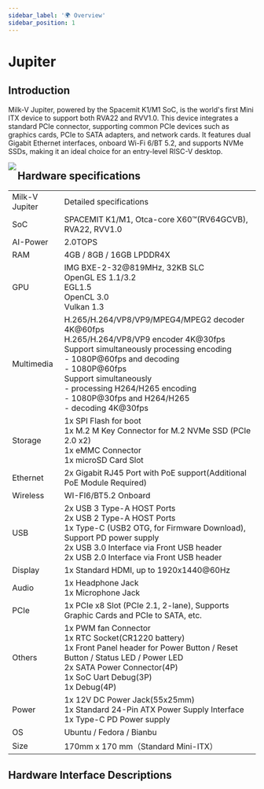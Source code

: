 ```yaml
---
sidebar_label: '🌍 Overview'
sidebar_position: 1
---
```


# Jupiter

## Introduction

Milk-V Jupiter, powered by the Spacemit K1/M1 SoC, is the world's first Mini ITX device to support both RVA22 and RVV1.0. This device integrates a standard PCIe connector, supporting common PCIe devices such as graphics cards, PCIe to SATA adapters, and network cards. It features dual Gigabit Ethernet interfaces, onboard Wi-Fi 6/BT 5.2, and supports NVMe SSDs, making it an ideal choice for an entry-level RISC-V desktop.

<Image src='/docs/jupiter/jupiter-overview.webp' maxWidth='100%' align='left' />

## Hardware specifications

<table>
    <tr>
        <td>Milk-V Jupiter</td>
        <td>Detailed specifications</td>
    </tr>
    <tr>
        <td>SoC</td>
        <td>SPACEMIT K1/M1, Otca-core X60™(RV64GCVB), RVA22, RVV1.0</td>
    </tr>
    <tr>
        <td>AI-Power</td>
        <td>2.0TOPS</td>
    </tr>
    <tr>
        <td>RAM</td>
        <td>4GB / 8GB / 16GB LPDDR4X</td>
    </tr>
    <tr>
        <td>GPU</td>
        <td>IMG BXE-2-32@819MHz, 32KB SLC <br/> OpenGL ES 1.1/3.2 <br/> EGL1.5 <br/> OpenCL 3.0 <br/> Vulkan 1.3</td>
    </tr>
    <tr>
        <td>Multimedia</td>
        <td>H.265/H.264/VP8/VP9/MPEG4/MPEG2 decoder 4K@60fps <br/> H.265/H.264/VP8/VP9 encoder 4K@30fps <br/> Support simultaneously processing encoding <br/> - 1080P@60fps and decoding <br/> - 1080P@60fps <br/> Support simultaneously <br/> - processing H264/H265 encoding <br/> - 1080P@30fps and H264/H265 <br/> - decoding 4K@30fps</td>
    </tr>
    <tr>
        <td>Storage</td>
        <td>1x SPI Flash for boot <br/> 1x M.2 M Key Connector for M.2 NVMe SSD (PCIe 2.0 x2) <br/> 1x eMMC Connector <br/> 1x microSD Card Slot</td>
    </tr>
    <tr>
        <td>Ethernet</td>
        <td>2x Gigabit RJ45 Port with PoE support(Additional PoE Module Required)</td>
    </tr>
    <tr>
        <td>Wireless</td>
        <td>WI-FI6/BT5.2 Onboard</td>
    </tr>
    <tr>
        <td>USB</td>
        <td>2x USB 3 Type-A HOST Ports <br/> 2x USB 2 Type-A HOST Ports <br/> 1x Type-C (USB2 OTG, for Firmware Download), Support PD power supply <br/> 2x USB 3.0 Interface via Front USB header <br/> 2x USB 2.0 Interface via Front USB header</td>
    </tr>
    <tr>
        <td>Display</td>
        <td>1x Standard HDMI, up to 1920x1440@60Hz</td>
    </tr>
    <tr>
        <td>Audio</td>
        <td>1x Headphone Jack <br/> 1x Microphone Jack</td>
    </tr>
    <tr>
        <td>PCIe</td>
        <td>1x PCIe x8 Slot (PCIe 2.1, 2-lane), Supports Graphic Cards and PCIe to SATA, etc.</td>
    </tr>
    <tr>
        <td>Others</td>
        <td>1x PWM fan Connector <br/> 1x RTC Socket(CR1220 battery) <br/> 1x Front Panel header for Power Button / Reset Button / Status LED / Power LED <br/> 2x SATA Power Connector(4P) <br/> 1x SoC Uart Debug(3P) <br/> 1x Debug(4P)</td>
    </tr>
    <tr>
        <td>Power</td>
        <td>1x 12V DC Power Jack(55x25mm) <br/> 1x Standard 24-Pin ATX Power Supply Interface <br/> 1x Type-C PD Power supply</td>
    </tr>
    <tr>
        <td>OS</td>
        <td>Ubuntu / Fedora / Bianbu</td>
    </tr>
    <tr>
        <td>Size</td>
        <td>170mm x 170 mm（Standard Mini-ITX）</td>
    </tr>
</table>

## Hardware Interface Descriptions

